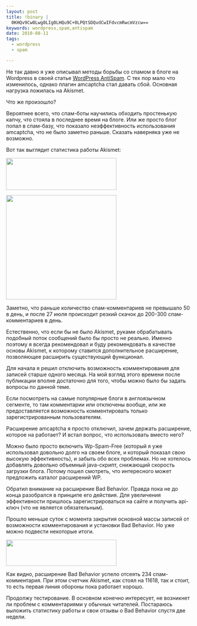 ```yaml
--- 
layout: post
title: !binary |
  0KHQv9Cw0Lwg0LIg0LHQu9C+0LPQtSDQvdCwIFdvcmRwcmVzcw==
keywords: wordpress,spam,antispam
date: 2010-08-11
tags:
  - wordpress
  - spam

---
```

Не так давно я уже описывал методы борьбы со спамом в блоге на Wordpress в своей статье <a href="/2010/01/05/wordpress-antispam/">WordPress AntiSpam</a>. С тех пор мало что изменилось, однако плагин amcaptcha стал давать сбой. Основная нагрузка ложилась на Akismet.

Что же произошло?

Вероятнее всего, что спам-боты научились обходить простенькую капчу, что стояла в последнее время на блоге. Или же просто блог попал в спам-базу, что показало неэффективность использования amcaptcha, что не было заметно раньше. Сказать наверняка уже не возможно.

Вот так выглядит статистика работы Akismet:

<a href="http://static.juev.ru/2010/08/akismet_dia.png" id="lightbox"><img class="aligncenter size-medium wp-image-1113" title="akismet_dia" src="http://static.juev.ru/2010/08/akismet_dia-300x87.png" alt="" width="300" height="87" /></a>

<a href="http://static.juev.ru/2010/08/akismet_stat.png" id="lightbox"><img class="aligncenter size-medium wp-image-1114" title="akismet_stat" src="http://static.juev.ru/2010/08/akismet_stat-300x284.png" alt="" width="300" height="284" /></a>

Заметно, что раньше количество спам-комментариев не превышало 50 в день, и после 27 июля происходит резкий скачок до 200-300 спам-комментариев в день.

Естественно, что если бы не было Akismet, руками обрабатывать подобный поток сообщений было бы просто не реально. Именно поэтому я всегда рекомендовал и буду рекомендовать в качестве основы Akismet, к которому ставится дополнительное расширение, позволяющее расширить существующий функционал.

Для начала я решил отключить возможность комментирования для записей старше одного месяца. На мой взгляд этого времени после публикации вполне достаточно для того, чтобы можно было бы задать вопросы по данной теме.

Если посмотреть на самые популярные блоги в англоязычном сегменте, то там комментарии или отключены вообще, или же предоставляется возможность комментировать только зарегистрированным пользователям.

Расширение amcaptcha я просто отключил, зачем держать расширение, которое на работает? И встал вопрос, что использовать вместо него?

Можно было просто включить Wp-Spam-Free (который я уже использовал довольно долго на своем блоге, и который показал свою высокую эффективность), и забыть обо всех проблемах. Но не хотелось добавлять довольно объемный java-скрипт, снижающий скорость загрузки блога. Потому пошел смотреть, что интересного может предложить каталог расширений WP.

Обратил внимание на расширение Bad Behavior. Правда пока не до конца разобрался в принципе его действия. Для увеличения эффективности пришлось зарегистрироваться на сайте и получить api-ключ (что не является обязательным).

Прошло меньше суток с момента закрытия основной массы записей от возможности комментирования и установки Bad Behavior. Но уже можно подвести некоторые итоги.

<a href="http://static.juev.ru/2010/08/bad_behavior.png" id="lightbox"><img class="aligncenter size-medium wp-image-1115" title="bad_behavior" src="http://static.juev.ru/2010/08/bad_behavior-300x71.png" alt="" width="300" height="71" /></a>

Как видно, расширение Bad Behavior успело отсеять 234 спам-комментария. При этом счетчик Akismet, как стоял на 11618, так и стоит, то есть первая линия обороны пока работает хорошо.

Продолжу тестирование. В основном конечно интересует, не возникнет ли проблем с комментариями у обычных читателей. Постараюсь выложить статистику работы и свои отзывы о Bad Behavior спустя две недели.
